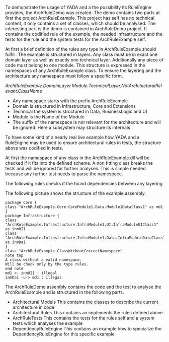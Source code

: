 To demonstrate the usage of YADA and a the possibility its RuleEngine provides, the ArchRuleDemo was created. The demo contains two parts at first the project ArchRuleExample. This project has self has no technical content, it only contains a set of classes, which should be analysed. The interesting part is the demo is contained in ArchRuleDemo project. It contains the codified rule of the example, the needed infrastructure and the tests for the rule and the system tests for the ArchRuleExample self.

At first a brief definition of the rules any type in ArchRuleExample should fulfill. The example is structured in layers. Any class must be in exact one domain layer as well as exactly one technical layer. Additionally any piece of code must belong to one module. 
This structure is expressed in the namespaces of any ArchRuleExample class.
To ensure the layering and the architecture any namespace must follow a specific form. 

*ArchRuleExample.DomainLayer.Module.TechnicalLayer.NotArchitecturalRelevant.ClassName*

* Any namespace starts with the prefix ArchRuleExample
* Domain is structured in Infrastructure, Core and Extensions 
* Technical the system is structured in Data, BusinessLogic and UI
* Module is the Name of the Module
* The suffix of the namespace is not relevant for the architecture and will be ignored. Here a subsystem may structure its internals  

To have some kind of a nearly real live example how YADA and a RuleEngine may be used to ensure architectural rules in tests, the structure above was codified in tests.

At first the namespace of any class in the ArchRuleExample.dll will be checked if it fits into the defined scheme. A non fitting class breaks the tests and will be ignored for further analyses. This is simple needed because any further test needs to parse the namespace.

The following rules checks if the found dependencies between any layering 

The following picture shows the structure of the example assembly.

```plantuml
package Core {
class "ArchRuleExample.Core.CoreModule1.Data.Module1DataClass1" as md1
}
package Infrastructure {
class "ArchRuleExample.Infrastructure.InfraModule1.UI.InfraModuleUIClass1" as inmUI1
class "ArchRuleExample.Infrastructure.InfraModule1.Data.InfraModuleDataClass1" as inmDa1    
}
class "ArchRuleExample.ClassWithoutCorrectNamespace"
note top
A class without a valid namespace.
Will be check only by the type rules.
end note 
md1 <- inmUI1 : illegal
inmDa1 -u-> md1 : illegal
```

The ArchRuleDemo assembly contains the code and the test to analyse the ArchRuleExample and is structured in the following parts.

* Architectural Models
    This contains the classes to describe the current architecture in code
* Architectural Rules
    This contains an implements the rules defined above
* ArchRuleTests
    This contains the tests for the rules self and a system tests which analyses the example
* DependencyRuleEngine
    This contains an example how to specialize the DependencyRuleEngine for this specific example